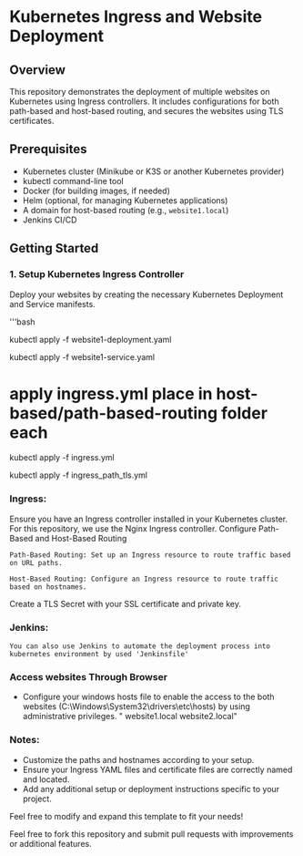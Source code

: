 # Kubernetes Ingress and Website Deployment

## Overview

This repository demonstrates the deployment of multiple websites on Kubernetes using Ingress controllers. It includes configurations for both path-based and host-based routing, and secures the websites using TLS certificates.

## Prerequisites

- Kubernetes cluster (Minikube or K3S or another Kubernetes provider)
- kubectl command-line tool
- Docker (for building images, if needed)
- Helm (optional, for managing Kubernetes applications)
- A domain for host-based routing (e.g., `website1.local`)
- Jenkins CI/CD

## Getting Started

### 1. **Setup Kubernetes Ingress Controller**
Deploy your websites by creating the necessary Kubernetes Deployment and Service manifests.

'''bash

kubectl apply -f website1-deployment.yaml

kubectl apply -f website1-service.yaml

# apply ingress.yml place in host-based/path-based-routing folder each

kubectl apply -f ingress.yml

kubectl apply -f ingress_path_tls.yml

### Ingress:
Ensure you have an Ingress controller installed in your Kubernetes cluster. For this repository, we use the Nginx Ingress controller.
Configure Path-Based and Host-Based Routing

    Path-Based Routing: Set up an Ingress resource to route traffic based on URL paths.
    
    Host-Based Routing: Configure an Ingress resource to route traffic based on hostnames.

Create a TLS Secret with your SSL certificate and private key.

### Jenkins:
    You can also use Jenkins to automate the deployment process into kubernetes environment by used 'Jenkinsfile'

### Access websites Through Browser
- Configure your windows hosts file to enable the access to the both websites (C:\Windows\System32\drivers\etc\hosts) by using      administrative privileges.   "<your server ip> website1.local website2.local"
  
### Notes:

- Customize the paths and hostnames according to your setup.
- Ensure your Ingress YAML files and certificate files are correctly named and located.
- Add any additional setup or deployment instructions specific to your project.
  

Feel free to modify and expand this template to fit your needs!

Feel free to fork this repository and submit pull requests with improvements or additional features.


